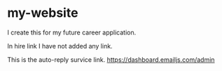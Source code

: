 # my-website
I create this for my future career application.

In hire link I have not added any link. 

This is the auto-reply survice link. 
https://dashboard.emailjs.com/admin 